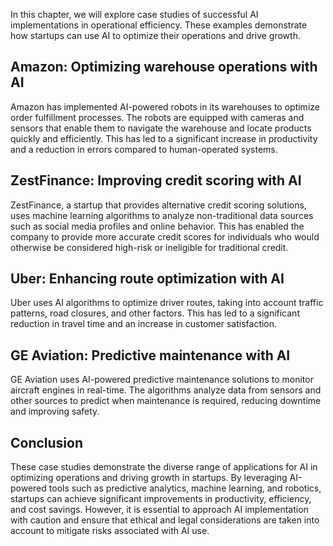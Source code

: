 
In this chapter, we will explore case studies of successful AI implementations in operational efficiency. These examples demonstrate how startups can use AI to optimize their operations and drive growth.

Amazon: Optimizing warehouse operations with AI
-----------------------------------------------

Amazon has implemented AI-powered robots in its warehouses to optimize order fulfillment processes. The robots are equipped with cameras and sensors that enable them to navigate the warehouse and locate products quickly and efficiently. This has led to a significant increase in productivity and a reduction in errors compared to human-operated systems.

ZestFinance: Improving credit scoring with AI
---------------------------------------------

ZestFinance, a startup that provides alternative credit scoring solutions, uses machine learning algorithms to analyze non-traditional data sources such as social media profiles and online behavior. This has enabled the company to provide more accurate credit scores for individuals who would otherwise be considered high-risk or ineligible for traditional credit.

Uber: Enhancing route optimization with AI
------------------------------------------

Uber uses AI algorithms to optimize driver routes, taking into account traffic patterns, road closures, and other factors. This has led to a significant reduction in travel time and an increase in customer satisfaction.

GE Aviation: Predictive maintenance with AI
-------------------------------------------

GE Aviation uses AI-powered predictive maintenance solutions to monitor aircraft engines in real-time. The algorithms analyze data from sensors and other sources to predict when maintenance is required, reducing downtime and improving safety.

Conclusion
----------

These case studies demonstrate the diverse range of applications for AI in optimizing operations and driving growth in startups. By leveraging AI-powered tools such as predictive analytics, machine learning, and robotics, startups can achieve significant improvements in productivity, efficiency, and cost savings. However, it is essential to approach AI implementation with caution and ensure that ethical and legal considerations are taken into account to mitigate risks associated with AI use.
